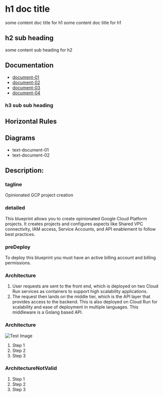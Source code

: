 # h1 doc title
some content doc title for h1
some content doc title for h1

## h2 sub heading
some content sub heading for h2

## Documentation
- [document-01](http://google.com/doc-01)
- [document-02](http://google.com/doc-02)
- [document-03](http://google.com/doc-03)
- [document-04](http://google.com/doc-04)

### h3 sub sub heading

## Horizontal Rules

## Diagrams
- text-document-01
- text-document-02

## Description:
### tagline
Opinionated GCP project creation

### detailed
This blueprint allows you to create opinionated Google Cloud Platform projects.
It creates projects and configures aspects like Shared VPC connectivity, IAM access, Service Accounts, and API enablement to follow best practices.

### preDeploy
To deploy this blueprint you must have an active billing account and billing permissions.

### Architecture
1. User requests are sent to the front end, which is deployed on two Cloud Run services as containers to support high scalability applications.
2. The request then lands on the middle tier, which is the API layer that provides access to the backend. This is also deployed on Cloud Run for scalability and ease of deployment in multiple languages. This middleware is a Golang based API.

### Architecture
![Test Image](https://i.redd.it/w3kr4m2fi3111.png)
1. Step 1
2. Step 2
3. Step 3

### ArchitectureNotValid
1. Step 1
2. Step 2
3. Step 3
